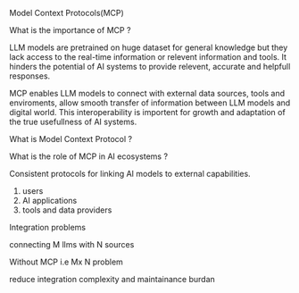 Model Context Protocols(MCP)

What is the importance of MCP ?

LLM models are pretrained on huge dataset for general knowledge but they lack access to the real-time information or relevent information and tools. It hinders the potential of AI systems to provide relevent, accurate and helpfull responses.

MCP enables LLM models to connect with external data sources, tools and enviroments, allow smooth transfer of information between LLM models and digital world. This interoperability is importent for growth and adaptation of the true usefullness of AI systems.



What is Model Context Protocol ?


What is the role of MCP in AI ecosystems ?

Consistent protocols for linking AI models to external capabilities.

1. users
2. AI applications
3. tools and data providers

Integration problems 

connecting M llms with N sources 

Without MCP i.e Mx N problem

reduce integration complexity and maintainance burdan
